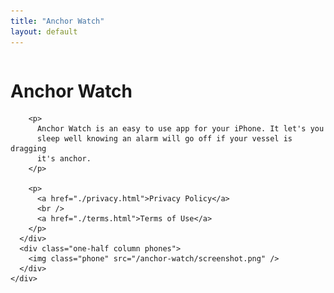 ```yaml
---
title: "Anchor Watch"
layout: default
---
```


<div class="section hero">
  <div class="container">
    <div class="row">
      <div class="one-half column">
        <h1>Anchor Watch</h1>

        <p>
          Anchor Watch is an easy to use app for your iPhone. It let's you
          sleep well knowing an alarm will go off if your vessel is dragging
          it's anchor.
        </p>

        <p>
          <a href="./privacy.html">Privacy Policy</a>
          <br />
          <a href="./terms.html">Terms of Use</a>
        </p>
      </div>
      <div class="one-half column phones">
        <img class="phone" src="/anchor-watch/screenshot.png" />
      </div>
    </div>

  </div>
</div>
